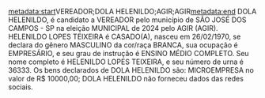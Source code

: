 <metadata:start>VEREADOR;DOLA HELENILDO;AGIR;AGIR<metadata:end>
DOLA HELENILDO, é candidato a VEREADOR pelo município de SÃO JOSÉ DOS CAMPOS - SP na eleição MUNICIPAL de 2024 pelo AGIR (AGIR). HELENILDO LOPES TEIXEIRA é CASADO(A), nasceu em 26/02/1970, se declara do gênero MASCULINO da cor/raça BRANCA, sua ocupação é EMPRESÁRIO, e seu grau de instrução é ENSINO MÉDIO COMPLETO. Seu nome completo é HELENILDO LOPES TEIXEIRA, e seu número de urna é 36333.
Os bens declarados de DOLA HELENILDO são: MICROEMPRESA no valor de R$ 10000,00; 
DOLA HELENILDO não forneceu dados das redes sociais.